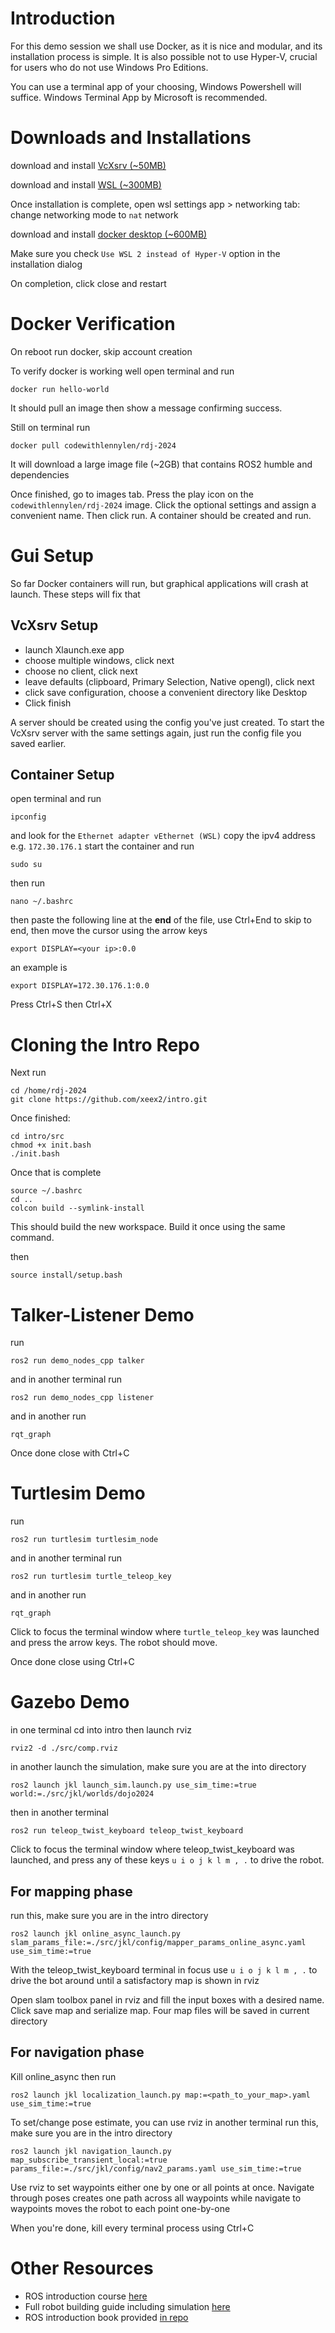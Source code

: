 # Introduction
For this demo session we shall use Docker, as it is nice and modular, and its installation process is simple. It is also possible not to use Hyper-V, crucial for users who do not use Windows Pro Editions. 

You can use a terminal app of your choosing, Windows Powershell will suffice. Windows Terminal App by Microsoft is recommended.

# Downloads and Installations
download and install [VcXsrv (~50MB)]( https://sourceforge.net/projects/vcxsrv/)

download and install [WSL (~300MB)](https://github.com/microsoft/WSL/releases/download/2.5.9/wsl.2.5.9.0.x64.msi)

Once installation is complete, open wsl settings app > networking tab: change networking mode to `nat` network 

<!-- reboot needed but will do in next step -->

download and install [docker desktop (~600MB)](https://docs.docker.com/desktop/)

Make sure you check `Use WSL 2 instead of Hyper-V` option in the installation dialog

On completion, click close and restart

# Docker Verification

On reboot run docker, skip account creation


To verify docker is working well open terminal and run 
```
docker run hello-world
```
It should pull an image then show a message confirming success. 

Still on terminal run 
```
docker pull codewithlennylen/rdj-2024
```
It will download a large image file (~2GB) that contains ROS2 humble and dependencies


Once finished, go to images tab. Press the play icon on the `codewithlennylen/rdj-2024` image. Click the optional settings and assign a convenient name. Then click run. A container should be created and run.

<!-- docker run -it --name rdj-2024 --privileged --network host --env DISPLAY=$DISPLAY codewithlennylen rdj-2024 -->

# Gui Setup
So far Docker containers will run, but graphical applications will crash at launch. These steps will fix that
## VcXsrv Setup


* launch Xlaunch.exe app
* choose multiple windows, click next
* choose no client, click next
* leave defaults (clipboard, Primary Selection, Native opengl), click next
* click save configuration, choose a convenient directory like Desktop
* Click finish

A server should be created using the config you've just created. To start the VcXsrv server with the same settings again, just run the config file you saved earlier. 


## Container Setup

open terminal and run 
```
ipconfig
``` 
and look for the `Ethernet adapter vEthernet (WSL)`
copy the ipv4 address e.g. `172.30.176.1`
start the container and run 
```
sudo su
```

then run 
```
nano ~/.bashrc
```
then paste the following line at the **end** of the file, use Ctrl+End to skip to end, then move the cursor using the arrow keys
```
export DISPLAY=<your ip>:0.0
``` 
an example is 
```
export DISPLAY=172.30.176.1:0.0
```
Press Ctrl+S then Ctrl+X

# Cloning the Intro Repo

Next run 
```
cd /home/rdj-2024
git clone https://github.com/xeex2/intro.git
```

Once finished:

```
cd intro/src 
chmod +x init.bash
./init.bash
```

Once that is complete
```
source ~/.bashrc
cd ..
colcon build --symlink-install
```
This should build the new workspace. Build it once using the same command. 

then 
```
source install/setup.bash
```

# Talker-Listener Demo

run 
```
ros2 run demo_nodes_cpp talker
```
and in another terminal run 
```
ros2 run demo_nodes_cpp listener
```
and in another run 
```
rqt_graph
```
Once done close with Ctrl+C

# Turtlesim Demo
run 
```
ros2 run turtlesim turtlesim_node
```
and in another terminal run 

```
ros2 run turtlesim turtle_teleop_key
``` 
and in another run 
```
rqt_graph
```
Click to focus the terminal window where `turtle_teleop_key` was launched and press the arrow keys. The robot should move. 

Once done close using Ctrl+C

# Gazebo Demo
in one terminal cd into intro then launch rviz
```
rviz2 -d ./src/comp.rviz
```
in another launch the simulation, make sure you are at the into directory
```
ros2 launch jkl launch_sim.launch.py use_sim_time:=true world:=./src/jkl/worlds/dojo2024
```
then in another terminal
```
ros2 run teleop_twist_keyboard teleop_twist_keyboard
```
Click to focus the terminal window where teleop_twist_keyboard was launched, and press any of these keys `u i o j k l m , .` to drive the robot. 

## For mapping phase
run this, make sure you are in the intro directory
```
ros2 launch jkl online_async_launch.py slam_params_file:=./src/jkl/config/mapper_params_online_async.yaml use_sim_time:=true
```
With the teleop_twist_keyboard terminal in focus use `u i o j k l m , .` to drive the bot around until a satisfactory map is shown in rviz

Open slam toolbox panel in rviz and fill the input boxes with a desired name. Click save map and serialize map. Four map files will be saved in current directory

## For navigation phase
Kill online_async then run  
```
ros2 launch jkl localization_launch.py map:=<path_to_your_map>.yaml use_sim_time:=true
```
To set/change pose estimate, you can use rviz
in another terminal run this, make sure you are in the intro directory
```
ros2 launch jkl navigation_launch.py map_subscribe_transient_local:=true params_file:=./src/jkl/config/nav2_params.yaml use_sim_time:=true
```
Use rviz to set waypoints either one by one or all points at once. Navigate through poses creates one path across all waypoints while navigate to waypoints moves the robot to each point one-by-one

When you're done, kill every terminal process using Ctrl+C

# Other Resources
* ROS introduction course [here](https://www.youtube.com/watch?v=0aPbWsyENA8&list=PLLSegLrePWgJudpPUof4-nVFHGkB62Izy)
* Full robot building guide including simulation [here](https://www.youtube.com/watch?v=OWeLUSzxMsw&list=PLunhqkrRNRhYAffV8JDiFOatQXuU-NnxT)
* ROS introduction book provided [in repo](ROS_2_from_Scratch_-_Edouard_Renard.pdf)

